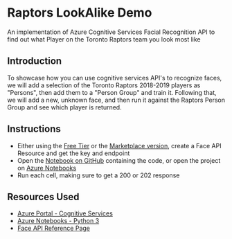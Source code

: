 # Raptors LookAlike Demo
An implementation of Azure Cognitive Services Facial Recognition API to find out what Player on the Toronto Raptors team you look most like

## Introduction 
To showcase how you can use cognitive services API's to recognize faces, we will add a selection of the Toronto Raptors 2018-2019 players as "Persons", then add them to a "Person Group" and train it. 
Following that, we will add a new, unknown face, and then run it against the Raptors Person Group and see which player is returned.

## Instructions
* Either using the [Free Tier](https://azure.microsoft.com/en-us/try/cognitive-services/) or the [Marketplace version](https://azuremarketplace.microsoft.com/en-us/marketplace/apps/Microsoft.CognitiveServicesFace), create a Face API Resource and get the key and endpoint 
* Open the [Notebook on GitHub](https://github.com/SaMuma/rapslookalike/blob/master/RosterMatch.ipynb) containing the code, or open the project on [Azure Notebooks](https://notebooks.azure.com/samuma/projects/lookalike)
* Run each cell, making sure to get a 200 or 202 response

## Resources Used 
* [Azure Portal - Cognitive Services](https://azure.microsoft.com/en-us/services/cognitive-services/directory/)
* [Azure Notebooks - Python 3](https://notebooks.azure.com/)
* [Face API Reference Page](https://westus.dev.cognitive.microsoft.com/docs/services/563879b61984550e40cbbe8d/operations/563879b61984550f30395236)
